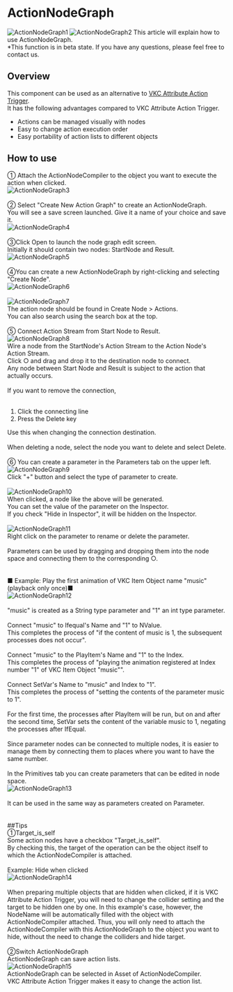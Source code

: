 
# ActionNodeGraph
![ActionNodeGraph1](img/ActionNodeCompiler.jpg)
![ActionNodeGraph2](img/ActionNodeCompiler2.jpg)
This article will explain how to use ActionNodeGraph. <br>
*This function is in beta state. If you have any questions, please feel free to contact us.

## Overview

This component can be used as an alternative to [VKC Attribute Action Trigger](../../VKCComponents/VKCAttributeActionTrigger.md). <br>
It has the following advantages compared to VKC Attribute Action Trigger.  

- Actions can be managed visually with nodes
- Easy to change action execution order
- Easy portability of action lists to different objects

## How to use

① Attach the ActionNodeCompiler to the object you want to execute the action when clicked. <br>
![ActionNodeGraph3](img/ActionNodeCompiler3.jpg)<br>
<br>
② Select "Create New Action Graph" to create an ActionNodeGraph. <br>
You will see a save screen launched. Give it a name of your choice and save it. <br>
![ActionNodeGraph4](img/ActionNodeCompiler4.jpg)<br>
<br>
③Click Open to launch the node graph edit screen. <br>
Initially it should contain two nodes: StartNode and Result. <br>
![ActionNodeGraph5](img/ActionNodeCompiler5.jpg)<br>
<br>
④You can create a new ActionNodeGraph by right-clicking and selecting "Create Node". <br>
![ActionNodeGraph6](img/ActionNodeCompiler6.jpg)<br>
<br>
![ActionNodeGraph7](img/ActionNodeCompiler7.jpg)<br>
The action node should be found in Create Node > Actions. <br>
You can also search using the search box at the top. <br>
<br>
⑤ Connect Action Stream from Start Node to Result. <br>
![ActionNodeGraph8](img/ActionNodeCompiler8.jpg)<br>
Wire a node from the StartNode's Action Stream to the Action Node's Action Stream. <br>
Click ○ and drag and drop it to the destination node to connect. <br>
Any node between Start Node and Result is subject to the action that actually occurs. <br>
<br>
If you want to remove the connection, <br>
<br>
1. Click the connecting line<br>
2. Press the Delete key<br>

Use this when changing the connection destination. <br>
<br>
When deleting a node, select the node you want to delete and select Delete. <br>
<br>
⑥ You can create a parameter in the Parameters tab on the upper left. <br>
![ActionNodeGraph9](img/ActionNodeCompiler9.jpg)<br>
Click "+" button and select the type of parameter to create. <br>
<br>
![ActionNodeGraph10](img/ActionNodeCompiler10.jpg)<br>
When clicked, a node like the above will be generated. <br>
You can set the value of the parameter on the Inspector. <br>
If you check "Hide in Inspector", it will be hidden on the Inspector. <br>
<br>
![ActionNodeGraph11](img/ActionNodeCompiler11.jpg)<br>
Right click on the parameter to rename or delete the parameter. <br>
<br>
Parameters can be used by dragging and dropping them into the node space and connecting them to the corresponding ○. <br>
<br>
<br>
■ Example: Play the first animation of VKC Item Object name "music" (playback only once)■<br>
![ActionNodeGraph12](img/ActionNodeCompiler12.jpg)<br>
<br>
"music" is created as a String type parameter and "1" an int type parameter. <br>
<br>
Connect "music" to Ifequal's Name and "1" to NValue. <br>
This completes the process of "if the content of music is 1, the subsequent processes does not occur". <br>
<br>
Connect "music" to the PlayItem's Name and "1" to the Index. <br>
This completes the process of "playing the animation registered at Index number "1" of VKC Item Object "music"". <br>
<br>
Connect SetVar's Name to "music" and Index to "1". <br>
This completes the process of "setting the contents of the parameter music to 1". <br>
<br>
For the first time, the processes after PlayItem will be run, but on and after the second time, SetVar sets the content of the variable music to 1, negating the processes after IfEqual. <br>
<br>
Since parameter nodes can be connected to multiple nodes, it is easier to manage them by connecting them to places where you want to have the same number. <br>
<br>
In the Primitives tab you can create parameters that can be edited in node space. <br>
![ActionNodeGraph13](img/ActionNodeCompiler13.jpg)<br>
<br>
It can be used in the same way as parameters created on Parameter. <br>
<br>
<br>
##Tips
<br>
①Target_is_self<br>
Some action nodes have a checkbox "Target_is_self". <br>
By checking this, the target of the operation can be the object itself to which the ActionNodeCompiler is attached. <br>
<br>
Example: Hide when clicked<br>
![ActionNodeGraph14](img/ActionNodeCompiler14.jpg)<br>
<br>
When preparing multiple objects that are hidden when clicked, if it is VKC Attribute Action Trigger, you will need to change the collider setting and the target to be hidden one by one. In this example's case, however, the NodeName will be automatically filled with the object with ActionNodeCompiler attached. Thus, you will only need to attach the ActionNodeCompiler with this ActionNodeGraph to the object you want to hide, without the need to change the colliders and hide target. <br>
<br>
②Switch ActionNodeGraph<br>
ActionNodeGraph can save action lists. <br>
![ActionNodeGraph15](img/ActionNodeCompiler15.jpg)<br>
ActionNodeGraph can be selected in Asset of ActionNodeCompiler. <br>
VKC Attribute Action Trigger makes it easy to change the action list. <br>